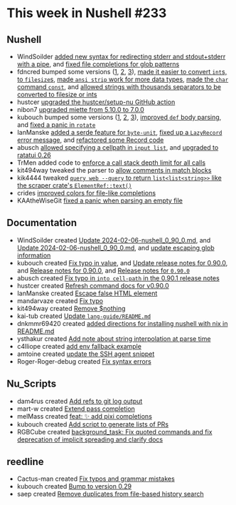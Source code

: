 # This week in Nushell #233

## Nushell

- WindSoilder [added new syntax for redirecting stderr and stdout+stderr with a pipe](https://github.com/nushell/nushell/pull/11708), and [fixed file completions for glob patterns](https://github.com/nushell/nushell/pull/11766)
- fdncred bumped some versions ([1](https://github.com/nushell/nushell/pull/11804), [2](https://github.com/nushell/nushell/pull/11793), [3](https://github.com/nushell/nushell/pull/11715)), [made it easier to convert `int`s, to `filesize`s](https://github.com/nushell/nushell/pull/11797), [made `ansi strip` work for more data types](https://github.com/nushell/nushell/pull/11781), [made the `char` command `const`](https://github.com/nushell/nushell/pull/11771), and [allowed strings with thousands separators to be converted to filesize or ints](https://github.com/nushell/nushell/pull/11724)
- hustcer [upgraded the hustcer/setup-nu GitHub action](https://github.com/nushell/nushell/pull/11792)
- nibon7 [upgraded miette from 5.10.0 to 7.0.0](https://github.com/nushell/nushell/pull/11788)
- kubouch bumped some versions ([1](https://github.com/nushell/nushell/pull/11787), [2](https://github.com/nushell/nushell/pull/11782), [3](https://github.com/nushell/nushell/pull/11730)), [improved `def` body parsing](https://github.com/nushell/nushell/pull/11719), and [fixed a panic in `rotate`](https://github.com/nushell/nushell/pull/11718)
- IanManske [added a serde feature for `byte-unit`](https://github.com/nushell/nushell/pull/11786), [fixed up a `LazyRecord` error message](https://github.com/nushell/nushell/pull/11772), and [refactored some Record code](https://github.com/nushell/nushell/pull/11726)
- abusch [allowed specifying a cellpath in `input list`](https://github.com/nushell/nushell/pull/11748), and [upgraded to ratatui 0.26](https://github.com/nushell/nushell/pull/11742)
- TrMen added code to [enforce a call stack depth limit for all calls](https://github.com/nushell/nushell/pull/11729)
- kit494way tweaked the parser to [allow comments in match blocks](https://github.com/nushell/nushell/pull/11717)
- kik4444 tweaked [`query web --query` to return `list<list<string>>` like the scraper crate's `ElementRef::text()`](https://github.com/nushell/nushell/pull/11705)
- crides [improved colors for file-like completions](https://github.com/nushell/nushell/pull/11702)
- KAAtheWiseGit [fixed a panic when parsing an empty file](https://github.com/nushell/nushell/pull/11314)

## Documentation

- WindSoilder created [Update 2024-02-06-nushell_0_90_0.md](https://github.com/nushell/nushell.github.io/pull/1249), and [Update 2024-02-06-nushell_0_90_0.md](https://github.com/nushell/nushell.github.io/pull/1241), and [update escaping glob information](https://github.com/nushell/nushell.github.io/pull/1229)
- kubouch created [Fix typo in value](https://github.com/nushell/nushell.github.io/pull/1248), and [Update release notes for 0.90.0](https://github.com/nushell/nushell.github.io/pull/1244), and [Release notes for 0.90.0](https://github.com/nushell/nushell.github.io/pull/1243), and [Release notes for `0.90.0`](https://github.com/nushell/nushell.github.io/pull/1203)
- abusch created [Fix typo in `into cell-path` in the 0.90.1 release notes](https://github.com/nushell/nushell.github.io/pull/1247)
- hustcer created [Refresh command docs for v0.90.0](https://github.com/nushell/nushell.github.io/pull/1246)
- IanManske created [Escape false <int> HTML element](https://github.com/nushell/nushell.github.io/pull/1245)
- mandarvaze created [Fix typo](https://github.com/nushell/nushell.github.io/pull/1242)
- kit494way created [Remove $nothing](https://github.com/nushell/nushell.github.io/pull/1239)
- kai-tub created [Update `lang-guide/README.md`](https://github.com/nushell/nushell.github.io/pull/1237)
- dnkmmr69420 created [added directions for installing nushell with nix in README.md](https://github.com/nushell/nushell.github.io/pull/1236)
- ysthakur created [Add note about string interpolation at parse time](https://github.com/nushell/nushell.github.io/pull/1227)
- c4lliope created [add env fallback example](https://github.com/nushell/nushell.github.io/pull/1226)
- amtoine created [update the SSH agent snippet](https://github.com/nushell/nushell.github.io/pull/1169)
- Roger-Roger-debug created [Fix syntax errors](https://github.com/nushell/nushell.github.io/pull/1081)

## Nu_Scripts

- dam4rus created [Add refs to git log output](https://github.com/nushell/nu_scripts/pull/757)
- mart-w created [Extend pass completion](https://github.com/nushell/nu_scripts/pull/756)
- melMass created [feat: ✨ add pixi completions](https://github.com/nushell/nu_scripts/pull/755)
- kubouch created [Add script to generate lists of PRs](https://github.com/nushell/nu_scripts/pull/753)
- RGBCube created [background_task: Fix quoted commands and fix deprecation of implicit spreading and clarify docs](https://github.com/nushell/nu_scripts/pull/752)

## reedline

- Cactus-man created [Fix typos and grammar mistakes](https://github.com/nushell/reedline/pull/743)
- kubouch created [Bump to version 0.29](https://github.com/nushell/reedline/pull/742)
- saep created [Remove duplicates from file-based history search](https://github.com/nushell/reedline/pull/741)
